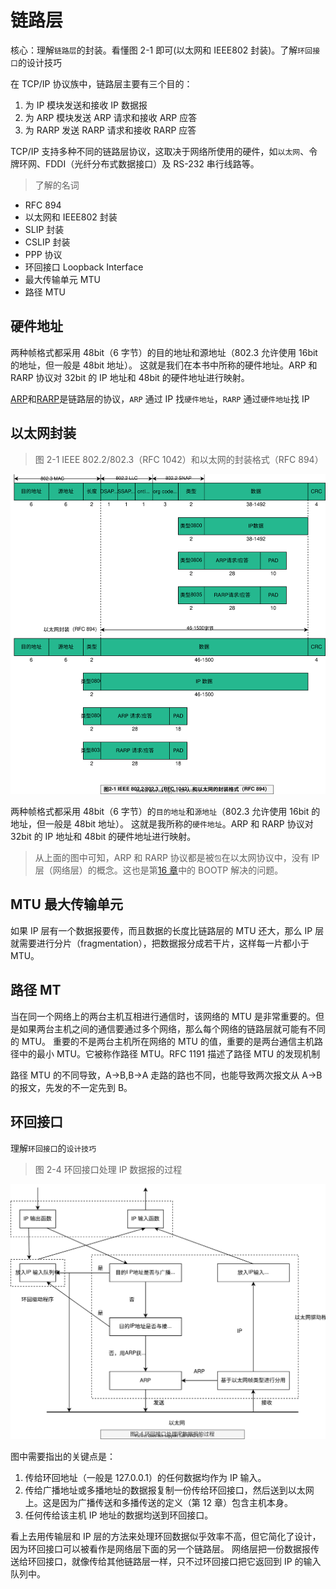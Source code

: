 # 链路层

核心：理解`链路层`的封装。看懂图 2-1 即可(以太网和 IEEE802 封装)。了解`环回接口`的设计技巧

在 TCP/IP 协议族中，链路层主要有三个目的：

1. 为 IP 模块发送和接收 IP 数据报
2. 为 ARP 模块发送 ARP 请求和接收 ARP 应答
3. 为 RARP 发送 RARP 请求和接收 RARP 应答

TCP/IP 支持多种不同的链路层协议，这取决于网络所使用的硬件，如`以太网`、令牌环网、FDDI（光纤分布式数据接口）及 RS-232 串行线路等。

> 了解的名词

- RFC 894
- 以太网和 IEEE802 封装
- SLIP 封装
- CSLIP 封装
- PPP 协议
- 环回接口 Loopback Interface
- 最大传输单元 MTU
- 路径 MTU

## 硬件地址

两种帧格式都采用 48bit（6 字节）的目的地址和源地址（802.3 允许使用 16bit 的地址，但一般是 48bit 地址）。
这就是我们在本书中所称的硬件地址。ARP 和 RARP 协议对 32bit 的 IP 地址和 48bit 的硬件地址进行映射。

[ARP](./chapter-04.md)和[RARP](./chapter-05.md)是链路层的协议，`ARP` 通过 IP 找`硬件地址`，`RARP` 通过`硬件地址`找 IP

## 以太网封装

> 图 2-1 IEEE 802.2/802.3（RFC 1042）和以太网的封装格式（RFC 894）

![TCP-IP-2-1.png](./images/TCP-IP-2-1.svg)

两种帧格式都采用 48bit（6 字节）的`目的地址`和`源地址`（802.3 允许使用 16bit 的地址，但一般是 48bit 地址）。
这就是我所称的`硬件地址`。ARP 和 RARP 协议对 32bit 的 IP 地址和 48bit 的硬件地址进行映射。

> 从上面的图中可知，ARP 和 RARP 协议都是被`包`在以太网协议中，没有 IP 层（网络层）的概念。这也是第[16 章](chapter-16.md)中的 BOOTP 解决的问题。

## MTU 最大传输单元

如果 IP 层有一个数据报要传，而且数据的长度比链路层的 MTU 还大，那么 IP 层就需要进行分片（fragmentation），把数据报分成若干片，这样每一片都小于 MTU。

## 路径 MT

当在同一个网络上的两台主机互相进行通信时，该网络的 MTU 是非常重要的。但是如果两台主机之间的通信要通过多个网络，那么每个网络的链路层就可能有不同的 MTU。
重要的不是两台主机所在网络的 MTU 的值，重要的是两台通信主机路径中的最小 MTU。它被称作路径 MTU。RFC 1191 描述了路径 MTU 的发现机制

路径 MTU 的不同导致，A->B,B->A 走路的路也不同，也能导致两次报文从 A->B 的报文，先发的不一定先到 B。

## 环回接口

理解`环回接口`的`设计技巧`

> 图 2-4 环回接口处理 IP 数据报的过程

![TCP-IP-2-4.png](./images/TCP-IP-2-4.svg)

图中需要指出的关键点是：

1. 传给环回地址（一般是 127.0.0.1）的任何数据均作为 IP 输入。
2. 传给广播地址或多播地址的数据报复制一份传给环回接口，然后送到以太网上。这是因为广播传送和多播传送的定义（第 12 章）包含主机本身。
3. 任何传给该主机 IP 地址的数据均送到环回接口。

看上去用传输层和 IP 层的方法来处理环回数据似乎效率不高，但它简化了设计，因为环回接口可以被看作是网络层下面的另一个链路层。
网络层把一份数据报传送给环回接口，就像传给其他链路层一样，只不过环回接口把它返回到 IP 的输入队列中。
